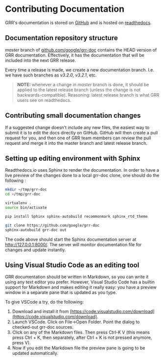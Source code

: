 # Contributing Documentation

GRR's documentation is stored on [GitHub](https://github.com/google/grr-doc) and is hosted on [readthedocs](https://grr-doc.readthedocs.io).

## Documentation repository structure

*master* branch of [github.com/google/grr-doc](https://github.com/google/grr-doc) contains the HEAD version of GRR documentation. Effectively, it has the documentation that will be included into the next  GRR release.

Every time a release is made, we create a new documentation branch. I.e. we have such branches as *v3.2.0*, *v3.2.1*, etc.

>**NOTE:** whenever a change in *master* branch is done, it should be applied to the latest release branch (unless the change is not backwards-compatible). Reasoning: latest release branch is what GRR users see on readthedocs.

## Contributing small documentation changes

If a suggested change doesn't include any new files, the easiest way to submit it is to edit the docs directly on GitHub. GitHub will then create a pull request for you, and then one of GRR team members can review the pull request and merge it into the master branch and latest release branch.

## Setting up editing environment with Sphinx

Readthedocs.io uses Sphinx to render the documentation. In order to have a live preview of the changes done to a local grr-doc clone, one should do the following :

```bash
mkdir ~/tmp/grr-doc
cd ~/tmp/grr-doc

virtualenv .
source bin/activate

pip install Sphinx sphinx-autobuild recommonmark sphinx_rtd_theme

git clone https://github.com/google/grr-doc
sphinx-autobuild grr-doc out
```

The code above should start the Sphinx documentation server at http://127.0.0.1:8000/. The server will monitor documentation file for changes and update instantly.

## Using Visual Studio Code as an editing tool

GRR documentation should be written in Markdown, so you can write it using any text editor you prefer. However, Visual Studio Code has a builtin support for Markdown and makes editing it really easy: you have a preview window in a separate pane that is updated as you type.

To give VSCode a try, do the following:
1. Download and install it from [https://code.visualstudio.com/download](https://code.visualstudio.com/download).
1. Launch VSCode. Click on File->Open Folder. Point the dialog to checked-out grr-doc sources.
1. Click on any of the Markdown files. Then press Ctrl-K V (this means press Ctrl + K, then separately, after Ctrl + K is not pressed anymore, press V).
1. Now if you edit the Markdown file the preview pane is going to be updated automatically.
